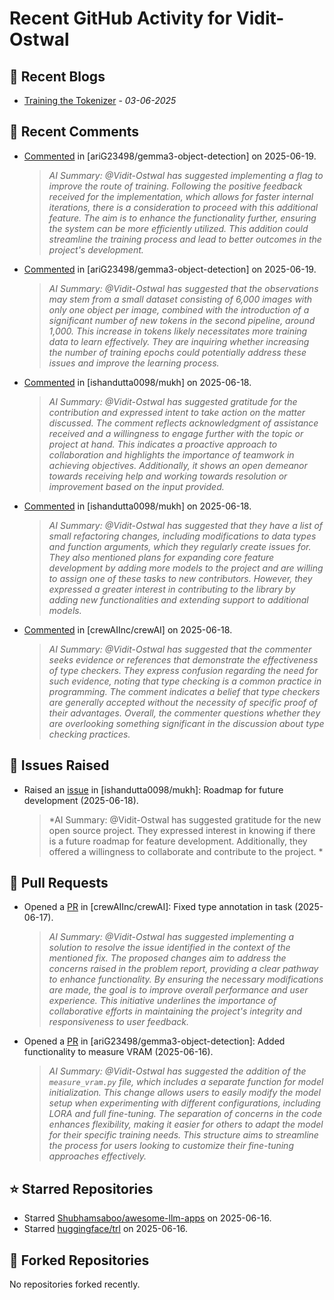 # Recent GitHub Activity for Vidit-Ostwal

## 📝 Recent Blogs
- [Training the Tokenizer](https://www.notion.so/207e478805d48090b34fcc5c8e8c3c01?v=207e478805d480cfac6c000ca3c80482) - *03-06-2025*
## 💬 Recent Comments
- [Commented](https://github.com/ariG23498/gemma3-object-detection/pull/29#issuecomment-2987507977) in [ariG23498/gemma3-object-detection] on 2025-06-19.
  > *AI Summary: @Vidit-Ostwal has suggested implementing a flag to improve the route of training. Following the positive feedback received for the implementation, which allows for faster internal iterations, there is a consideration to proceed with this additional feature. The aim is to enhance the functionality further, ensuring the system can be more efficiently utilized. This addition could streamline the training process and lead to better outcomes in the project's development.*
- [Commented](https://github.com/ariG23498/gemma3-object-detection/pull/34#issuecomment-2987487275) in [ariG23498/gemma3-object-detection] on 2025-06-19.
  > *AI Summary: @Vidit-Ostwal has suggested that the observations may stem from a small dataset consisting of 6,000 images with only one object per image, combined with the introduction of a significant number of new tokens in the second pipeline, around 1,000. This increase in tokens likely necessitates more training data to learn effectively. They are inquiring whether increasing the number of training epochs could potentially address these issues and improve the learning process.*
- [Commented](https://github.com/ishandutta0098/mukh/issues/23#issuecomment-2985343759) in [ishandutta0098/mukh] on 2025-06-18.
  > *AI Summary: @Vidit-Ostwal has suggested gratitude for the contribution and expressed intent to take action on the matter discussed. The comment reflects acknowledgment of assistance received and a willingness to engage further with the topic or project at hand. This indicates a proactive approach to collaboration and highlights the importance of teamwork in achieving objectives. Additionally, it shows an open demeanor towards receiving help and working towards resolution or improvement based on the input provided.*
- [Commented](https://github.com/ishandutta0098/mukh/issues/21#issuecomment-2985178575) in [ishandutta0098/mukh] on 2025-06-18.
  > *AI Summary: @Vidit-Ostwal has suggested that they have a list of small refactoring changes, including modifications to data types and function arguments, which they regularly create issues for. They also mentioned plans for expanding core feature development by adding more models to the project and are willing to assign one of these tasks to new contributors. However, they expressed a greater interest in contributing to the library by adding new functionalities and extending support to additional models.*
- [Commented](https://github.com/crewAIInc/crewAI/pull/3021#issuecomment-2985128735) in [crewAIInc/crewAI] on 2025-06-18.
  > *AI Summary: @Vidit-Ostwal has suggested that the commenter seeks evidence or references that demonstrate the effectiveness of type checkers. They express confusion regarding the need for such evidence, noting that type checking is a common practice in programming. The comment indicates a belief that type checkers are generally accepted without the necessity of specific proof of their advantages. Overall, the commenter questions whether they are overlooking something significant in the discussion about type checking practices.*

## 🐛 Issues Raised
- Raised an [issue](https://github.com/ishandutta0098/mukh/issues/21) in [ishandutta0098/mukh]: Roadmap for future development (2025-06-18).
  > *AI Summary: @Vidit-Ostwal has suggested gratitude for the new open source project. They expressed interest in knowing if there is a future roadmap for feature development. Additionally, they offered a willingness to collaborate and contribute to the project. *

## 🚀 Pull Requests
- Opened a [PR](https://github.com/crewAIInc/crewAI/pull/3021) in [crewAIInc/crewAI]: Fixed type annotation in task (2025-06-17).
  > *AI Summary: @Vidit-Ostwal has suggested implementing a solution to resolve the issue identified in the context of the mentioned fix. The proposed changes aim to address the concerns raised in the problem report, providing a clear pathway to enhance functionality. By ensuring the necessary modifications are made, the goal is to improve overall performance and user experience. This initiative underlines the importance of collaborative efforts in maintaining the project's integrity and responsiveness to user feedback.*
- Opened a [PR](https://github.com/ariG23498/gemma3-object-detection/pull/32) in [ariG23498/gemma3-object-detection]: Added functionality to measure VRAM (2025-06-16).
  > *AI Summary: @Vidit-Ostwal has suggested the addition of the `measure_vram.py` file, which includes a separate function for model initialization. This change allows users to easily modify the model setup when experimenting with different configurations, including LORA and full fine-tuning. The separation of concerns in the code enhances flexibility, making it easier for others to adapt the model for their specific training needs. This structure aims to streamline the process for users looking to customize their fine-tuning approaches effectively.*

## ⭐ Starred Repositories
- Starred [Shubhamsaboo/awesome-llm-apps](https://github.com/Shubhamsaboo/awesome-llm-apps) on 2025-06-16.
- Starred [huggingface/trl](https://github.com/huggingface/trl) on 2025-06-16.

## 🍴 Forked Repositories
No repositories forked recently.
